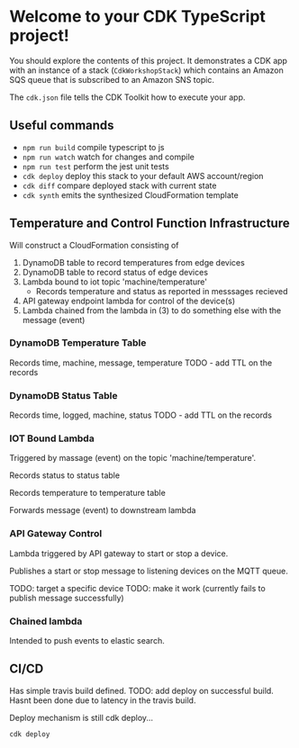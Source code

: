 # Welcome to your CDK TypeScript project!

You should explore the contents of this project. It demonstrates a CDK app with an instance of a stack (`CdkWorkshopStack`)
which contains an Amazon SQS queue that is subscribed to an Amazon SNS topic.

The `cdk.json` file tells the CDK Toolkit how to execute your app.

## Useful commands

 * `npm run build`   compile typescript to js
 * `npm run watch`   watch for changes and compile
 * `npm run test`    perform the jest unit tests
 * `cdk deploy`      deploy this stack to your default AWS account/region
 * `cdk diff`        compare deployed stack with current state
 * `cdk synth`       emits the synthesized CloudFormation template

 ## Temperature and Control Function Infrastructure

 Will construct a CloudFormation consisting of

 1. DynamoDB table to record temperatures from edge devices
 2. DynamoDB table to record status of edge devices
 3. Lambda bound to iot topic 'machine/temperature'
    * Records temperature and status as reported in messsages recieved
 4. API gateway endpoint lambda for control of the device(s)
 5. Lambda chained from the lambda in (3) to do something else with the message (event)

 ### DynamoDB Temperature Table

 Records time, machine, message, temperature
 TODO - add TTL on the records

 ### DynamoDB Status Table

 Records time, logged, machine, status
 TODO - add TTL on the records

### IOT Bound Lambda

Triggered by massage (event) on the topic 'machine/temperature'.

Records status to status table

Records temperature to temperature table

Forwards message (event) to downstream lambda

### API Gateway Control

Lambda triggered by API gateway to start or stop a device.

Publishes a start or stop message to listening devices on the MQTT queue.

TODO: target a specific device
TODO: make it work (currently fails to publish message successfully)

### Chained lambda

Intended to push events to elastic search.


## CI/CD

Has simple travis build defined.
TODO: add deploy on successful build. Hasnt been done due to latency in the travis build.

Deploy mechanism is still cdk deploy...

```bash
cdk deploy
```
